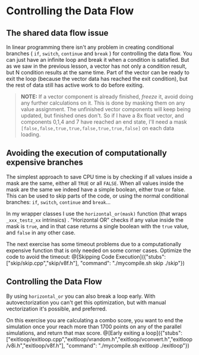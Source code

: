 # Controlling the Data Flow

## The shared data flow issue

In linear programming there isn't any problem in creating conditional branches ( `if`, `switch`, `continue` and `break` ) for controlling the data flow.
You can just have an infinite loop and break it when a condition is satisfied. 
But as we saw in the previous lesson, a vector has not only a condition result, but N condition results at the same time. Part of the vector can be ready to exit the loop (because the vector data has reached the exit condition), but the rest of data still has active work to do before exiting. 

>**NOTE:** If a vector component is already finished, *freeze* it, avoid doing any further calculations on it. This is done by masking them on any value assignment. The unfinished vector components will keep being updated, but finished ones don't. So if I have a 8x float vector, and components 0,1,4 and 7 have reached an end state, I'll need a mask `[false,false,true,true,false,true,true,false]` on each data loading.

## Avoiding the execution of computationally expensive branches 

The simplest approach to save CPU time is by checking if all values inside a mask are the same, either all `TRUE` or all `FALSE`.
When all values inside the mask are the same we indeed have a simple boolean, either true or false. This can be used to skip parts of the code, or using the normal conditional branches:  `if`, `switch`, `continue` and `break`...

In my wrapper classes I use the `horizontal_or(mask)` function (that wraps `_xxx_testz_xx` intrinsics) . "Horizontal OR" checks if any value inside the mask is `true`, and in that case returns a single boolean with the `true` value, and `false` in any other case.

The next exercise has some timeout problems due to a computationally expensive function that is only needed on some corner cases. Optimize the code to avoid the timeout:
@[Skipping Code Execution]({"stubs": ["skip/skip.cpp","skip/v8f.h"], "command": "./mycompile.sh skip ./skip"})


## Controlling the Data Flow

By using `horizontal_or` you can also break a loop early. With autovectorization you can't get this optimization, but with manual vectorization it's possible, and preferred.

On this exercise you are calculating a combo score, you want to end the simulation once your reach more than 1700 points on any of the parallel simulations, and return that max score.
@[Early exiting a loop]({"stubs": ["exitloop/exitloop.cpp","exitloop/vrandom.h","exitloop/vconvert.h","exitloop/v8i.h","exitloop/v8f.h"], "command": "./mycompile.sh exitloop ./exitloop"})




